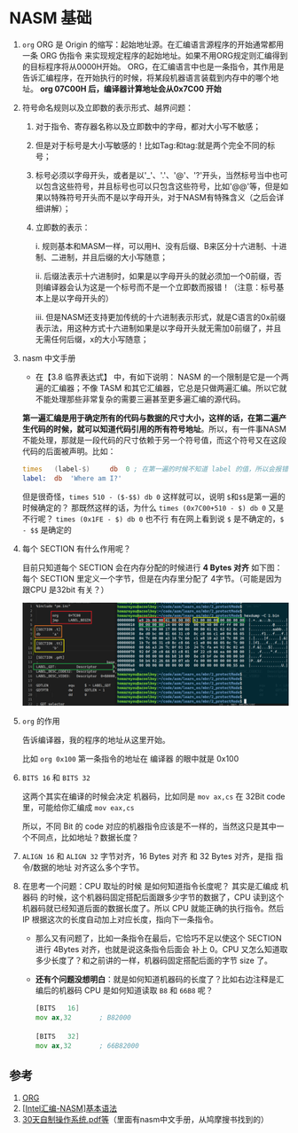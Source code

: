 # NASM 基础

1. `org`
    ORG 是 Origin 的缩写：起始地址源。在汇编语言源程序的开始通常都用一条 ORG 伪指令 来实现规定程序的起始地址。如果不用ORG规定则汇编得到的目标程序将从0000H开始。
    ORG，在汇编语言中也是一条指令，其作用是告诉汇编程序，在开始执行的时候，将某段机器语言装载到内存中的哪个地址。
    **org 07C00H 后，编译器计算地址会从0x7C00 开始**

2. 符号命名规则以及立即数的表示形式、越界问题：

    1) 对于指令、寄存器名称以及立即数中的字母，都对大小写不敏感；

    2) 但是对于标号是大小写敏感的！比如Tag:和tag:就是两个完全不同的标号；

    3) 标号必须以字母开头，或者是以'_'、'.'、'@'、'?'开头，当然标号当中也可以包含这些符号，并且标号也可以只包含这些符号，比如'@@'等，但是如果以特殊符号开头而不是以字母开头，对于NASM有特殊含义（之后会详细讲解）；

    4) 立即数的表示：

        i. 规则基本和MASM一样，可以用H、没有后缀、B来区分十六进制、十进制、二进制，并且后缀的大小写随意；

        ii. 后缀法表示十六进制时，如果是以字母开头的就必须加一个0前缀，否则编译器会认为这是一个标号而不是一个立即数而报错！（注意：标号基本上是以字母开头的）

        iii. 但是NASM还支持更加传统的十六进制表示形式，就是C语言的0x前缀表示法，用这种方式十六进制如果是以字母开头就无需加0前缀了，并且无需任何后缀，x的大小写随意；

3. nasm 中文手册
    * 在【3.8 临界表达式】 中，有如下说明：
    NASM 的一个限制是它是一个两遍的汇编器；不像 TASM 和其它汇编器，它总是只做两遍汇编。所以它就不能处理那些非常复杂的需要三遍甚至更多遍汇编的源代码。

    **第一遍汇编是用于确定所有的代码与数据的尺寸大小，这样的话，在第二遍产生代码的时候，就可以知道代码引用的所有符号地址**。所以，有一件事NASM 不能处理，那就是一段代码的尺寸依赖于另一个符号值，而这个符号又在这段代码的后面被声明。比如：

    ```asm
    times   (label-$)     db  0 ; 在第一遍的时候不知道 label 的值，所以会报错
    label:  db  'Where am I?'
    ```

    但是很奇怪，`times 510 - ($-$$) db 0` 这样就可以，说明 `$`和`$$`是第一遍的时候确定的？
    那既然这样的话，为什么 `times (0x7C00+510 - $) db 0` 又是不行呢？
    `times (0x1FE - $) db 0` 也不行
    有在网上看到说 `$` 是不确定的，`$ - $$` 是确定的

4. 每个 SECTION 有什么作用呢？

    目前只知道每个 SECTION 会在内存分配的时候进行 **4 Bytes 对齐**
    如下图：每个 SECTION 里定义一个字节，但是在内存里分配了 4字节。（可能是因为跟CPU 是32bit 有关？）

    ![看不到图时科学问题](https://raw.githubusercontent.com/yiyah/Picture_Material/master/20220124215956.png)

5. `org` 的作用

    告诉编译器，我的程序的地址从这里开始。

    比如 `org 0x100` 第一条指令的地址在 编译器 的眼中就是 0x100

6. `BITS 16` 和 `BITS 32`

    这两个其实在编译的时候会决定 机器码，比如同是 `mov ax,cs`
    在 32Bit code 里，可能给你汇编成 `mov eax,cs`

    所以，不同 Bit 的 code 对应的机器指令应该是不一样的，当然这只是其中一个不同点，比如地址？数据长度？

7. `ALIGN 16` 和 `ALIGN 32`
   字节对齐，16 Bytes 对齐 和 32 Bytes 对齐，是指 指令/数据的地址 对齐这么多个字节。

8. 在思考一个问题：CPU 取址的时候 是如何知道指令长度呢？
   其实是汇编成 机器码 的时候，这个机器码固定搭配后面跟多少字节的数据了，CPU 读到这个机器码就已经知道后面的数据长度了。所以 CPU 就能正确的执行指令。然后 IP 根据这次的长度自动加上对应长度，指向下一条指令。
   * 那么又有问题了，比如一条指令在最后，它恰巧不足以使这个 SECTION 进行 4Bytes 对齐，也就是说这条指令后面会 补上 0。CPU 又怎么知道取多少长度了？和之前讲的一样，机器码固定搭配后面的字节 size 了。
   * **还有个问题没想明白**：就是如何知道机器码的长度了？比如右边注释是汇编后的机器码
     CPU 是如何知道读取 `B8` 和 `66B8` 呢？

        ```asm
        [BITS   16]
        mov ax,32       ; B82000

        [BITS   32]
        mov ax,32       ; 66B82000
        ```

## 参考

1. [ORG](https://baike.baidu.com/item/org/9909575)
2. [[Intel汇编-NASM]基本语法](https://www.it610.com/article/5041939.htm)
3. [30天自制操作系统.pdf等](https://pan.baidu.com/s/16LPZC#list/path=%2F)（里面有nasm中文手册，从鸠摩搜书找到的）
